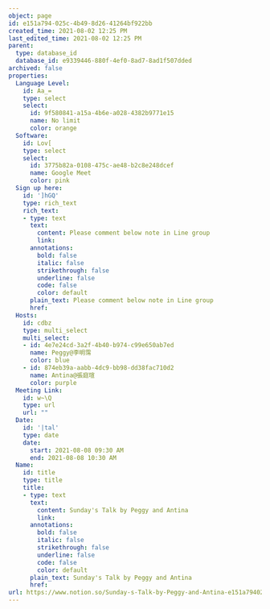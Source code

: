 ```yaml
---
object: page
id: e151a794-025c-4b49-8d26-41264bf922bb
created_time: 2021-08-02 12:25 PM
last_edited_time: 2021-08-02 12:25 PM
parent:
  type: database_id
  database_id: e9339446-880f-4ef0-8ad7-8ad1f507dded
archived: false
properties:
  Language Level:
    id: Aa_=
    type: select
    select:
      id: 9f580841-a15a-4b6e-a028-4382b9771e15
      name: No limit
      color: orange
  Software:
    id: Lov[
    type: select
    select:
      id: 3775b82a-0108-475c-ae48-b2c8e248dcef
      name: Google Meet
      color: pink
  Sign up here:
    id: ']hGQ'
    type: rich_text
    rich_text:
    - type: text
      text:
        content: Please comment below note in Line group
        link: 
      annotations:
        bold: false
        italic: false
        strikethrough: false
        underline: false
        code: false
        color: default
      plain_text: Please comment below note in Line group
      href: 
  Hosts:
    id: cdbz
    type: multi_select
    multi_select:
    - id: 4e7e24cd-3a2f-4b40-b974-c99e650ab7ed
      name: Peggy@李明霈
      color: blue
    - id: 874eb39a-aabb-4dc9-bb98-dd38fac710d2
      name: Antina@張庭瑄
      color: purple
  Meeting Link:
    id: w~\Q
    type: url
    url: ""
  Date:
    id: '|tal'
    type: date
    date:
      start: 2021-08-08 09:30 AM
      end: 2021-08-08 10:30 AM
  Name:
    id: title
    type: title
    title:
    - type: text
      text:
        content: Sunday's Talk by Peggy and Antina
        link: 
      annotations:
        bold: false
        italic: false
        strikethrough: false
        underline: false
        code: false
        color: default
      plain_text: Sunday's Talk by Peggy and Antina
      href: 
url: https://www.notion.so/Sunday-s-Talk-by-Peggy-and-Antina-e151a794025c4b498d2641264bf922bb
---
```


